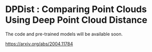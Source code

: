 # DPDist : Comparing Point Clouds Using Deep Point Cloud Distance
The code and pre-trained models will be available soon.

https://arxiv.org/abs/2004.11784

